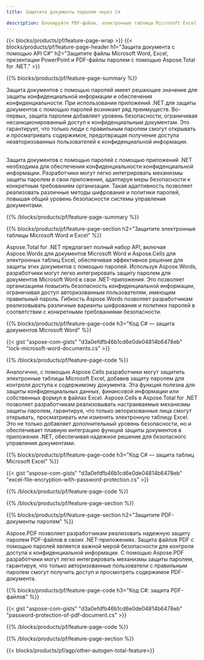 ```yaml
---
title: Защитите документы паролем через C# 

description: Блокируйте PDF-файлы, электронные таблицы Microsoft Excel, презентации PowerPoint и документы Word с помощью паролей с помощью приложения C#. Легко применяйте защиту паролем.
---
```


{{< blocks/products/pf/feature-page-wrap >}}
{{< blocks/products/pf/feature-page-header h1="Защита документа с помощью API C#" h2="Защитите файлы Microsoft Word, Excel, презентации PowerPoint и PDF-файлы паролем с помощью Aspose.Total for .NET." >}}

{{% blocks/products/pf/feature-page-summary %}}

Защита документов с помощью паролей имеет решающее значение для защиты конфиденциальной информации и обеспечения конфиденциальности. При использовании приложений .NET для защиты документов с помощью паролей возникает ряд преимуществ. Во-первых, защита паролем добавляет уровень безопасности, ограничивая несанкционированный доступ к конфиденциальным документам. Это гарантирует, что только люди с правильным паролем смогут открывать и просматривать содержимое, предотвращая получение доступа неавторизованных пользователей к конфиденциальной информации. <br /><br />

Защита документов с помощью паролей с помощью приложений .NET необходима для обеспечения конфиденциальности конфиденциальной информации. Разработчики могут легко интегрировать механизмы защиты паролем в свои приложения, адаптируя меры безопасности к конкретным требованиям организации. Такая адаптивность позволяет реализовать различные методы шифрования и политики паролей, повышая общий уровень безопасности системы управления документами.

{{% /blocks/products/pf/feature-page-summary  %}}


{{% blocks/products/pf/feature-page-section  h2="Защитите электронные таблицы Microsoft Word и Excel" %}}

Aspose.Total for .NET предлагает полный набор API, включая Aspose.Words для документов Microsoft Word и Aspose.Cells для электронных таблиц Excel, обеспечивая эффективное решение для защиты этих документов с помощью паролей. Используя Aspose.Words, разработчики могут легко интегрировать защиту паролем для документов Microsoft Word в свои .NET-приложения. Это позволяет организациям повысить безопасность конфиденциальной информации, ограничивая доступ авторизованным пользователям, имеющим правильный пароль. Гибкость Aspose.Words позволяет разработчикам реализовывать различные варианты шифрования и политики паролей в соответствии с конкретными требованиями безопасности. <br />

{{% blocks/products/pf/feature-page-code h3="Код C# — защита документов Microsoft Word" %}}

{{< gist "aspose-com-gists" "d3a0efdfb46b1cd6e0de04814b6478eb" "lock-microsoft-word-documents.cs" >}}

{{% /blocks/products/pf/feature-page-code  %}}

Аналогично, с помощью Aspose.Cells разработчики могут защитить электронные таблицы Microsoft Excel, добавив защиту паролем для контроля доступа к содержимому документа. Эта функция полезна для защиты конфиденциальных данных, финансовой информации или собственных формул в файлах Excel. Aspose.Cells в Aspose.Total for .NET позволяет разработчикам реализовывать настраиваемые механизмы защиты паролем, гарантируя, что только авторизованные лица смогут открывать, просматривать или изменять электронную таблицу Excel. Это не только добавляет дополнительный уровень безопасности, но и обеспечивает плавную интеграцию функций защиты документов в приложения .NET, обеспечивая надежное решение для безопасного управления документами.

{{% blocks/products/pf/feature-page-code h3="Код C# — защита таблиц Microsoft Excel" %}}

{{< gist "aspose-com-gists" "d3a0efdfb46b1cd6e0de04814b6478eb" "excel-file-encryption-with-password-protection.cs" >}}

{{% /blocks/products/pf/feature-page-code  %}}

{{% /blocks/products/pf/feature-page-section %}}

{{% blocks/products/pf/feature-page-section  h2="Защитите PDF-документы паролем" %}}

Aspose.PDF позволяет разработчикам реализовать надежную защиту паролем PDF-файлов в своих .NET-приложениях. Защита файлов PDF с помощью паролей является важной мерой безопасности для контроля доступа к конфиденциальной информации. С помощью Aspose.PDF разработчики могут легко интегрировать механизмы защиты паролем, гарантируя, что только авторизованные пользователи с правильным паролем смогут получить доступ и просмотреть содержимое PDF-документа. <br />

{{% blocks/products/pf/feature-page-code h3="Код C#: защита PDF-файлов" %}}

{{< gist "aspose-com-gists" "d3a0efdfb46b1cd6e0de04814b6478eb" "password-protection-of-pdf-document.cs" >}}

{{% /blocks/products/pf/feature-page-code  %}}

{{% /blocks/products/pf/feature-page-section %}}

{{< blocks/products/pf/agp/other-autogen-total-feature>}}